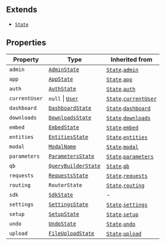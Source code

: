 ## Extends

- [`State`](State.md)

## Properties

| Property | Type | Inherited from |
| ------ | ------ | ------ |
| <a id="admin"></a> `admin` | [`AdminState`](AdminState.md) | [`State`](State.md).[`admin`](State.md#admin) |
| <a id="app"></a> `app` | [`AppState`](AppState.md) | [`State`](State.md).[`app`](State.md#app) |
| <a id="auth"></a> `auth` | [`AuthState`](AuthState.md) | [`State`](State.md).[`auth`](State.md#auth) |
| <a id="currentuser"></a> `currentUser` | `null` \| [`User`](User.md) | [`State`](State.md).[`currentUser`](State.md#currentuser) |
| <a id="dashboard"></a> `dashboard` | [`DashboardState`](DashboardState.md) | [`State`](State.md).[`dashboard`](State.md#dashboard) |
| <a id="downloads"></a> `downloads` | [`DownloadsState`](../type-aliases/DownloadsState.md) | [`State`](State.md).[`downloads`](State.md#downloads) |
| <a id="embed"></a> `embed` | [`EmbedState`](EmbedState.md) | [`State`](State.md).[`embed`](State.md#embed) |
| <a id="entities"></a> `entities` | [`EntitiesState`](EntitiesState.md) | [`State`](State.md).[`entities`](State.md#entities) |
| <a id="modal"></a> `modal` | [`ModalName`](../type-aliases/ModalName.md) | [`State`](State.md).[`modal`](State.md#modal) |
| <a id="parameters"></a> `parameters` | [`ParametersState`](ParametersState.md) | [`State`](State.md).[`parameters`](State.md#parameters) |
| <a id="qb"></a> `qb` | [`QueryBuilderState`](QueryBuilderState.md) | [`State`](State.md).[`qb`](State.md#qb) |
| <a id="requests"></a> `requests` | [`RequestsState`](../type-aliases/RequestsState.md) | [`State`](State.md).[`requests`](State.md#requests) |
| <a id="routing"></a> `routing` | `RouterState` | [`State`](State.md).[`routing`](State.md#routing) |
| <a id="sdk"></a> `sdk` | [`SdkState`](../type-aliases/SdkState.md) | - |
| <a id="settings"></a> `settings` | [`SettingsState`](SettingsState.md) | [`State`](State.md).[`settings`](State.md#settings) |
| <a id="setup"></a> `setup` | [`SetupState`](SetupState.md) | [`State`](State.md).[`setup`](State.md#setup) |
| <a id="undo"></a> `undo` | [`UndoState`](../type-aliases/UndoState.md) | [`State`](State.md).[`undo`](State.md#undo) |
| <a id="upload"></a> `upload` | [`FileUploadState`](../type-aliases/FileUploadState.md) | [`State`](State.md).[`upload`](State.md#upload) |
